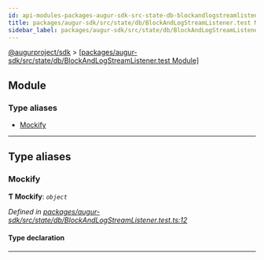 ```yaml
---
id: api-modules-packages-augur-sdk-src-state-db-blockandlogstreamlistener-test-module
title: packages/augur-sdk/src/state/db/BlockAndLogStreamListener.test Module
sidebar_label: packages/augur-sdk/src/state/db/BlockAndLogStreamListener.test
---
```


[@augurproject/sdk](api-readme.md) > [[packages/augur-sdk/src/state/db/BlockAndLogStreamListener.test Module]](api-modules-packages-augur-sdk-src-state-db-blockandlogstreamlistener-test-module.md)

## Module

### Type aliases

* [Mockify](api-modules-packages-augur-sdk-src-state-db-blockandlogstreamlistener-test-module.md#mockify)

---

## Type aliases

<a id="mockify"></a>

###  Mockify

**Ƭ Mockify**: *`object`*

*Defined in [packages/augur-sdk/src/state/db/BlockAndLogStreamListener.test.ts:12](https://github.com/AugurProject/augur/blob/a689f5d0f9/packages/augur-sdk/src/state/db/BlockAndLogStreamListener.test.ts#L12)*

#### Type declaration

___

